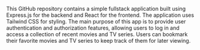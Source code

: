 This GitHub repository contains a simple fullstack application built using Express.js for the backend and React for the frontend. The application uses Tailwind CSS for styling. The main purpose of this app is to provide user authentication and authorization features, allowing users to log in and access a collection of recent movies and TV series. Users can bookmark their favorite movies and TV series to keep track of them for later viewing.
